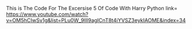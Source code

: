 This is The Code For The Excersise 5 Of Code With Harry Python 
link= https://www.youtube.com/watch?v=OM5hCIwSv1g&list=PLu0W_9lII9agICnT8t4iYVSZ3eykIAOME&index=34
